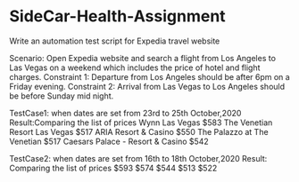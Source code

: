 # SideCar-Health-Assignment
Write an automation test script for Expedia travel website

Scenario: 
Open Expedia website  and search a flight from Los Angeles to Las Vegas on a weekend which includes the price of hotel and flight charges.
Constraint 1: Departure from Los Angeles should be after 6pm on a Friday evening.
Constraint 2: Arrival from Las Vegas to Los Angeles should be before Sunday mid night.

TestCase1: when dates are set from 23rd to 25th October,2020
Result:Comparing the list of prices
Wynn Las Vegas	                  $583
The Venetian Resort Las Vegas	    $517
ARIA Resort & Casino	            $550
The Palazzo at The Venetian	      $517
Caesars Palace - Resort & Casino	$542


TestCase2: when dates are set from 16th to 18th October,2020
Result: Comparing the list of prices
$593
$574
$544
$513
$522




